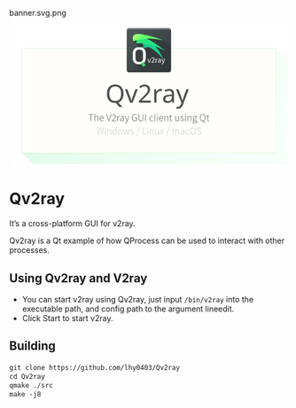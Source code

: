 banner.svg.png![img](src/image/banner.svg.png)

# Qv2ray

It’s a cross-platform GUI for v2ray.

Qv2ray is a Qt example of how QProcess can be used to interact with other processes.



## Using Qv2ray and V2ray

- You can start v2ray using Qv2ray, just input `/bin/v2ray` into the executable path, and config path to the argument lineedit.
- Click Start to start v2ray.

## Building

```
git clone https://github.com/lhy0403/Qv2ray
cd Qv2ray
qmake ./src
make -j8
```
